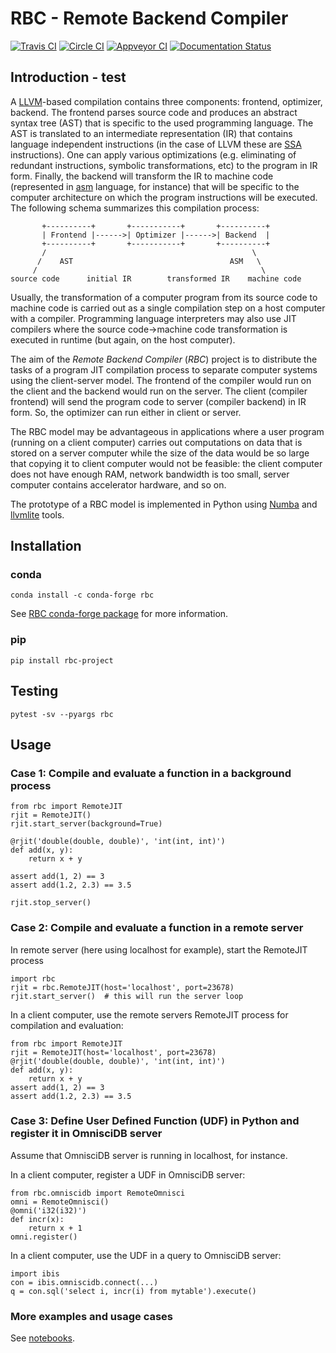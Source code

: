 # RBC - Remote Backend Compiler

[![Travis CI](https://travis-ci.org/xnd-project/rbc.svg?branch=master)](https://travis-ci.org/xnd-project/rbc) [![Circle CI](https://circleci.com/gh/xnd-project/rbc.svg?style=svg)](https://circleci.com/gh/xnd-project/rbc) [![Appveyor CI](https://ci.appveyor.com/api/projects/status/i9xbkqkvomhbr8n4/branch/master?svg=true)](https://ci.appveyor.com/project/pearu/rbc-mnh7b/branch/master) [![Documentation Status](https://readthedocs.org/projects/rbc/badge/?version=latest)](https://rbc.readthedocs.io/en/latest/?badge=latest)

## Introduction - test

A [LLVM](http://www.llvm.org/)-based compilation contains three components: frontend, optimizer, backend. The frontend parses source code and produces an abstract syntax tree \(AST\) that is specific to the used programming language. The AST is translated to an intermediate representation \(IR\) that contains language independent instructions \(in the case of LLVM these are [SSA](https://en.wikipedia.org/wiki/Static_single_assignment_form) instructions\). One can apply various optimizations \(e.g. eliminating of redundant instructions, symbolic transformations, etc\) to the program in IR form. Finally, the backend will transform the IR to machine code \(represented in [asm](https://en.wikipedia.org/wiki/Assembly_language) language, for instance\) that will be specific to the computer architecture on which the program instructions will be executed. The following schema summarizes this compilation process:

```text
       +----------+       +-----------+       +----------+
       | Frontend |------>| Optimizer |------>| Backend  |
       +----------+       +-----------+       +----------+
       /                                              \
      /    AST                                   ASM   \
     /                                                  \
source code      initial IR        transformed IR    machine code
```

Usually, the transformation of a computer program from its source code to machine code is carried out as a single compilation step on a host computer with a compiler. Programming language interpreters may also use JIT compilers where the source code-&gt;machine code transformation is executed in runtime \(but again, on the host computer\).

The aim of the _Remote Backend Compiler_ \(_RBC_\) project is to distribute the tasks of a program JIT compilation process to separate computer systems using the client-server model. The frontend of the compiler would run on the client and the backend would run on the server. The client \(compiler frontend\) will send the program code to server \(compiler backend\) in IR form. So, the optimizer can run either in client or server.

The RBC model may be advantageous in applications where a user program \(running on a client computer\) carries out computations on data that is stored on a server computer while the size of the data would be so large that copying it to client computer would not be feasible: the client computer does not have enough RAM, network bandwidth is too small, server computer contains accelerator hardware, and so on.

The prototype of a RBC model is implemented in Python using [Numba](https://numba.pydata.org/) and [llvmlite](http://llvmlite.pydata.org/en/latest/) tools.

## Installation

### conda

```text
conda install -c conda-forge rbc
```

See [RBC conda-forge package](https://github.com/conda-forge/rbc-feedstock#about-rbc) for more information.

### pip

```text
pip install rbc-project
```

## Testing

```text
pytest -sv --pyargs rbc
```

## Usage

### Case 1: Compile and evaluate a function in a background process

```text
from rbc import RemoteJIT
rjit = RemoteJIT()
rjit.start_server(background=True)

@rjit('double(double, double)', 'int(int, int)')
def add(x, y):
    return x + y

assert add(1, 2) == 3
assert add(1.2, 2.3) == 3.5

rjit.stop_server()
```

### Case 2: Compile and evaluate a function in a remote server

In remote server \(here using localhost for example\), start the RemoteJIT process

```text
import rbc
rjit = rbc.RemoteJIT(host='localhost', port=23678)
rjit.start_server()  # this will run the server loop
```

In a client computer, use the remote servers RemoteJIT process for compilation and evaluation:

```text
from rbc import RemoteJIT
rjit = RemoteJIT(host='localhost', port=23678)
@rjit('double(double, double)', 'int(int, int)')
def add(x, y):
    return x + y
assert add(1, 2) == 3
assert add(1.2, 2.3) == 3.5
```

### Case 3: Define User Defined Function \(UDF\) in Python and register it in OmnisciDB server

Assume that OmnisciDB server is running in localhost, for instance.

In a client computer, register a UDF in OmnisciDB server:

```text
from rbc.omniscidb import RemoteOmnisci
omni = RemoteOmnisci()
@omni('i32(i32)')
def incr(x):
    return x + 1
omni.register()
```

In a client computer, use the UDF in a query to OmnisciDB server:

```text
import ibis
con = ibis.omniscidb.connect(...)
q = con.sql('select i, incr(i) from mytable').execute()
```

### More examples and usage cases

See [notebooks](https://github.com/xnd-project/rbc/tree/master/notebooks).

